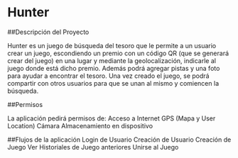 # Hunter 
##Descripción del Proyecto

Hunter es un juego de búsqueda del tesoro que le permite a un usuario crear un juego, escondiendo un premio con un código QR (que se generará crear del juego) en una lugar y mediante la geolocalización, indicarle al juego donde está dicho premio. Además podrá agregar pistas y una foto para ayudar a encontrar el tesoro.
Una vez creado el juego, se podrá compartir con otros usuarios para que se unan al mismo y comiencen la búsqueda.  

##Permisos

La aplicación pedirá permisos de:
Acceso a Internet
GPS (Mapa y User Location)
Cámara
Almacenamiento en dispositivo

##Flujos de la aplicación
Login de Usuario
Creación de Usuario
Creación de Juego
Ver Historiales de Juego anteriores
Unirse al Juego

